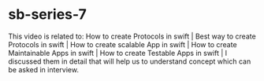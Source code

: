 # sb-series-7
This video is related to:  How to create Protocols in swift |  Best way to create Protocols in swift | How to create scalable App in swift | How to create Maintainable Apps in swift |  How to create Testable Apps in swift |    I discussed them in detail that will help us to understand concept which can be asked in interview.
